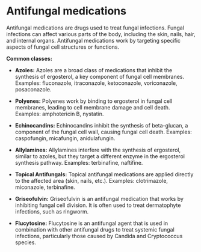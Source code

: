 # Antifungal medications

Antifungal medications are drugs used to treat fungal infections. Fungal infections can affect various parts of the body, including the skin, nails, hair, and internal organs. Antifungal medications work by targeting specific aspects of fungal cell structures or functions.

**Common classes:**

* **Azoles:** Azoles are a broad class of medications that inhibit the synthesis of ergosterol, a key component of fungal cell membranes. Examples: fluconazole, itraconazole, ketoconazole, voriconazole, posaconazole.

* **Polyenes:** Polyenes work by binding to ergosterol in fungal cell membranes, leading to cell membrane damage and cell death. Examples: amphotericin B, nystatin.

* **Echinocandins:** Echinocandins inhibit the synthesis of beta-glucan, a component of the fungal cell wall, causing fungal cell death. Examples: caspofungin, micafungin, anidulafungin.

* **Allylamines:** Allylamines interfere with the synthesis of ergosterol, similar to azoles, but they target a different enzyme in the ergosterol synthesis pathway. Examples: terbinafine, naftifine.

* **Topical Antifungals:** Topical antifungal medications are applied directly to the affected area (skin, nails, etc.). Examples: clotrimazole, miconazole, terbinafine.

* **Griseofulvin:** Griseofulvin is an antifungal medication that works by inhibiting fungal cell division. It is often used to treat dermatophyte infections, such as ringworm.

* **Flucytosine:** Flucytosine is an antifungal agent that is used in combination with other antifungal drugs to treat systemic fungal infections, particularly those caused by Candida and Cryptococcus species.
